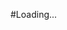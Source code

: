 #Loading...
<script>
console.log('Script Successfully executed'); 
window.location.href='https://www.examsnet.com'
</script>
